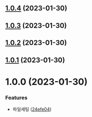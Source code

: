 ## [1.0.4](https://github.com/scouit/api-types/compare/v1.0.3...v1.0.4) (2023-01-30)

## [1.0.3](https://github.com/scouit/api-types/compare/v1.0.2...v1.0.3) (2023-01-30)

## [1.0.2](https://github.com/scouit/api-types/compare/v1.0.1...v1.0.2) (2023-01-30)

## [1.0.1](https://github.com/scouit/api-types/compare/v1.0.0...v1.0.1) (2023-01-30)

# 1.0.0 (2023-01-30)


### Features

* 파일세팅 ([24efe04](https://github.com/scouit/api-types/commit/24efe04287050c2ed77c0eb30b5bc78cd3804a42))
